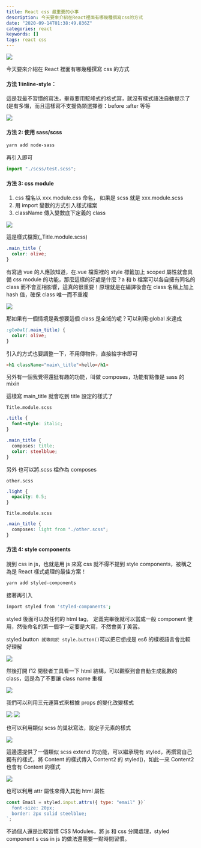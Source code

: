 ```yaml
---
title: React css 最重要的小事
description: 今天要來介紹在React裡面有哪幾種撰寫css的方式
date: "2020-09-14T01:38:49.836Z"
categories: react
keywords: []
tags: react css
---
```


![](/img/1__wGhTs__hQTdIV5ItghC__oiw.jpeg)

今天要來介紹在 React 裡面有哪幾種撰寫 css 的方式

#### 方法 1:inline-style：

這是我最不習慣的寫法，畢竟要用駝峰式的格式寫，就沒有樣式語法自動提示了(是有多懶，而且這樣寫不支援偽類選擇器：before :after 等等

![](/img/1__1j6ygmcPA6v5KPWW1Loedg.png)

#### 方法 2: 使用 sass/scss

```bash
yarn add node-sass
```

再引入即可

```javascript
import "./scss/test.scss";
```

#### 方法 3: css module

1.  css 檔名以 xxx.module.css 命名， 如果是 scss 就是 xxx.module.scss
2.  用 import 變數的方式引入樣式檔案
3.  className 傳入變數底下定義的 class

![](/img/1__eWjEQe6Brx9gYFHIADWxAg.png)

這是樣式檔案(\_Title.module.scss)

```css
.main_title {
  color: olive;
}
```

有寫過 vue 的人應該知道，在.vue 檔案裡的 style 標籤加上 scoped 屬性就會具備 css module 的功能，那麼這樣的好處是什麼？a 和 b 檔案可以各自擁有同名的 class 而不會互相影響，這真的很重要！原理就是在編譯後會在 class 名稱上加上 hash 值，確保 class 唯一而不重複

![](/img/1__3CLCSyEERkSE0ASG8yWffQ.png)

那如果有一個情境是我想要這個 class 是全域的呢？可以利用:global 來達成

```css
:global(.main_title) {
  color: olive;
}
```

引入的方式也要調整一下，不用傳物件，直接給字串即可

```html
<h1 className="main\_title">hello</h1>
```

另外有一個我覺得還挺有趣的功能，叫做 composes，功能有點像是 sass 的 mixin

這樣寫 main_title 就會吃到 title 設定的樣式了

`Title.module.scss`

```css
.title {
  font-style: italic;
}

.main_title {
  composes: title;
  color: steelblue;
}
```

另外 也可以將.scss 檔作為 composes

`other.scss`

```css
.light {
  opacity: 0.5;
}
```

`Title.module.scss`

```css
.main_title {
  composes: light from "./other.scss";
}
```

#### 方法 4: style components

說到 css in js，也就是用 js 來寫 css 就不得不提到 style components，被稱之為是 React 樣式處理的最佳方案！

```bash
yarn add styled-components
```

接著再引入

```bash
import styled from 'styled-components';
```

styled 後面可以放任何的 html tag， 定義完畢後就可以當成一般 component 使用，然後命名的第一個字一定要是大寫，不然會美丁美當。

styled.button` 就等同於 style.button()`可以把它想成是 es6 的樣板語言會比較好理解

![](/img/1__dnGbyn7b__t4ymv8pP6H9pQ.png)

然後打開 f12 開發者工具看一下 html 結構，可以觀察到會自動生成亂數的 class，這是為了不要讓 class name 重複

![](/img/1__9MYyVMXRlD5xDDmIZimKEw.png)

我們可以利用三元運算式來根據 props 的變化改變樣式

![](/img/1__HY1bMCNifXAuG5i5F2lhWA.png)
![](/img/1__SattgUCtOAtS4N5t2JyLvQ.png)

也可以利用類似 scss 的巢狀寫法，設定子元素的樣式

![](/img/1__J8sZ__EmpZZh07sPg34__0Og.png)

這邊還提供了一個類似 scss extend 的功能，可以繼承現有 styled，再撰寫自己獨有的樣式，將 Content 的樣式傳入 Content2 的 styled()，如此一來 Content2 也會有 Content 的樣式

![](/img/1__dAc9IN6tbEF5wrdwjYgr0w.png)

也可以利用 attr 屬性來傳入其他 html 屬性

```javascript
const Email = styled.input.attrs({ type: "email" })`
  font-size: 20px;
  border: 2px solid steelblue;
`;
```

不過個人還是比較習慣 CSS Modules，將 js 和 css 分開處理，styled component s css in js 的做法還需要一點時間習慣。
